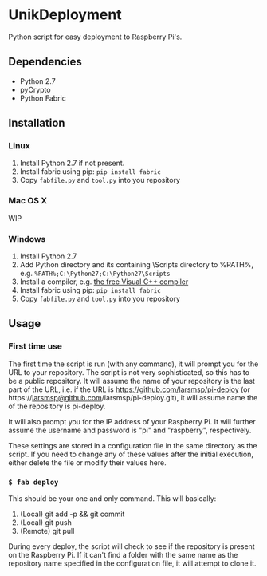 # UnikDeployment

Python script for easy deployment to Raspberry Pi's.

## Dependencies

* Python 2.7
* pyCrypto
* Python Fabric

## Installation

### Linux

1. Install Python 2.7 if not present.
2. Install fabric using pip: `pip install fabric`
3. Copy `fabfile.py` and `tool.py` into you repository

### Mac OS X

WIP

### Windows

1. Install Python 2.7
2. Add Python directory and its containing \Scripts directory to %PATH%, e.g. `%PATH%;C:\Python27;C:\Python27\Scripts`
3. Install a compiler, e.g. [the free Visual C++ compiler](https://www.microsoft.com/en-us/download/details.aspx?id=44266)
4. Install fabric using pip: `pip install fabric`
5. Copy `fabfile.py` and `tool.py` into you repository

## Usage

### First time use

The first time the script is run (with any command), it will prompt you for the URL to your repository. The script is not very sophisticated, so this has to be a public repository. It will assume the name of your repository is the last part of the URL, i.e. if the URL is https://github.com/larsmsp/pi-deploy (or https://larsmsp@github.com/larsmsp/pi-deploy.git), it will assume name the of the repository is pi-deploy.

It will also prompt you for the IP address of your Raspberry Pi. It will further assume the username and password is "pi" and "raspberry", respectively.

These settings are stored in a configuration file in the same directory as the script. If you need to change any of these values after the initial execution, either delete the file or modify their values here.

### `$ fab deploy`

This should be your one and only command. This will basically:
1. (Local) git add -p && git commit
2. (Local) git push
3. (Remote) git pull

During every deploy, the script will check to see if the repository is present on the Raspberry Pi. If it can't find a folder with the same name as the repository name specified in the configuration file, it will attempt to clone it.
